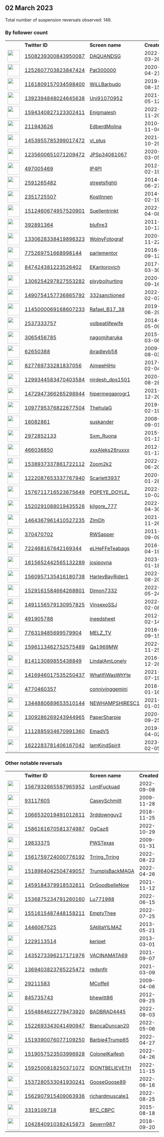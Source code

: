 
## 02 March 2023
Total number of suspension reversals observed: 149.

### By follower count
<table><tr><th></th><th align="left">Twitter ID</th><th align="left">Screen name</th>
<th align="left">Created</th><th align="left">Status</th><th align="left">Suspended</th><th align="left">Followers</th>
<tr><td><a href="https://pbs.twimg.com/profile_images/1593429272055652363/Gqb-FfoG_normal.jpg"><img src="https://pbs.twimg.com/profile_images/1593429272055652363/Gqb-FfoG_normal.jpg" width="40px" height="40px" align="center"/></a></td><td><a href="https://twitter.com/intent/user?user_id=1508239300843950087">1508239300843950087</a></td><td><a href="https://twitter.com/DAQUANDSG">DAQUANDSG</a></td><td>2022-03-28</td><td align="center"></td><td>2023-02-22</td><td>42725</td></tr>
<tr><td><a href="https://pbs.twimg.com/profile_images/1449141840016551942/nViTGtvR_normal.jpg"><img src="https://pbs.twimg.com/profile_images/1449141840016551942/nViTGtvR_normal.jpg" width="40px" height="40px" align="center"/></a></td><td><a href="https://twitter.com/intent/user?user_id=1252607703823847424">1252607703823847424</a></td><td><a href="https://twitter.com/Pat300000">Pat300000</a></td><td>2020-04-21</td><td align="center"></td><td>2022-10-08</td><td>22363</td></tr>
<tr><td><a href="https://pbs.twimg.com/profile_images/1625680745166475266/sGp1G9kb_normal.jpg"><img src="https://pbs.twimg.com/profile_images/1625680745166475266/sGp1G9kb_normal.jpg" width="40px" height="40px" align="center"/></a></td><td><a href="https://twitter.com/intent/user?user_id=1161809157034598400">1161809157034598400</a></td><td><a href="https://twitter.com/WiLLBarbudo">WiLLBarbudo</a></td><td>2019-08-15</td><td align="center"></td><td></td><td>17517</td></tr>
<tr><td><a href="https://pbs.twimg.com/profile_images/1475575737256185863/xaikK-LD_normal.jpg"><img src="https://pbs.twimg.com/profile_images/1475575737256185863/xaikK-LD_normal.jpg" width="40px" height="40px" align="center"/></a></td><td><a href="https://twitter.com/intent/user?user_id=1392394848024645638">1392394848024645638</a></td><td><a href="https://twitter.com/Uni91070952">Uni91070952</a></td><td>2021-05-12</td><td align="center"></td><td></td><td>15504</td></tr>
<tr><td><a href="https://pbs.twimg.com/profile_images/1651220488343920641/QW9ZmdlB_normal.jpg"><img src="https://pbs.twimg.com/profile_images/1651220488343920641/QW9ZmdlB_normal.jpg" width="40px" height="40px" align="center"/></a></td><td><a href="https://twitter.com/intent/user?user_id=1594340827123302411">1594340827123302411</a></td><td><a href="https://twitter.com/Enigmaiesh">Enigmaiesh</a></td><td>2022-11-20</td><td align="center"></td><td>2023-02-03</td><td>13729</td></tr>
<tr><td><a href="https://pbs.twimg.com/profile_images/1378158499809665024/q2aw2Sg-_normal.jpg"><img src="https://pbs.twimg.com/profile_images/1378158499809665024/q2aw2Sg-_normal.jpg" width="40px" height="40px" align="center"/></a></td><td><a href="https://twitter.com/intent/user?user_id=211943626">211943626</a></td><td><a href="https://twitter.com/EdberdMolina">EdberdMolina</a></td><td>2010-11-04</td><td align="center"></td><td></td><td>12363</td></tr>
<tr><td><a href="https://pbs.twimg.com/profile_images/1533338508827443202/-6PwaVRw_normal.jpg"><img src="https://pbs.twimg.com/profile_images/1533338508827443202/-6PwaVRw_normal.jpg" width="40px" height="40px" align="center"/></a></td><td><a href="https://twitter.com/intent/user?user_id=1453955785399017472">1453955785399017472</a></td><td><a href="https://twitter.com/vl_plus">vl_plus</a></td><td>2021-10-29</td><td align="center"></td><td>2023-02-26</td><td>10055</td></tr>
<tr><td><a href="https://pbs.twimg.com/profile_images/1329007426566295552/yTGdcw4l_normal.jpg"><img src="https://pbs.twimg.com/profile_images/1329007426566295552/yTGdcw4l_normal.jpg" width="40px" height="40px" align="center"/></a></td><td><a href="https://twitter.com/intent/user?user_id=1235600651071209472">1235600651071209472</a></td><td><a href="https://twitter.com/JPSp34061067">JPSp34061067</a></td><td>2020-03-05</td><td align="center"></td><td>2022-11-08</td><td>7865</td></tr>
<tr><td><a href="https://pbs.twimg.com/profile_images/1838512327/IP4PI_normal.jpg"><img src="https://pbs.twimg.com/profile_images/1838512327/IP4PI_normal.jpg" width="40px" height="40px" align="center"/></a></td><td><a href="https://twitter.com/intent/user?user_id=497005469">497005469</a></td><td><a href="https://twitter.com/IP4PI">IP4PI</a></td><td>2012-02-19</td><td align="center"></td><td>2022-05-03</td><td>7357</td></tr>
<tr><td><a href="https://pbs.twimg.com/profile_images/1618067688202412032/21kyKWiX_normal.jpg"><img src="https://pbs.twimg.com/profile_images/1618067688202412032/21kyKWiX_normal.jpg" width="40px" height="40px" align="center"/></a></td><td><a href="https://twitter.com/intent/user?user_id=2591265482">2591265482</a></td><td><a href="https://twitter.com/streetsfighti">streetsfighti</a></td><td>2014-06-27</td><td align="center"></td><td>2023-02-24</td><td>6160</td></tr>
<tr><td><a href="https://pbs.twimg.com/profile_images/1284147502619537410/G4LZ3cTe_normal.jpg"><img src="https://pbs.twimg.com/profile_images/1284147502619537410/G4LZ3cTe_normal.jpg" width="40px" height="40px" align="center"/></a></td><td><a href="https://twitter.com/intent/user?user_id=2351725507">2351725507</a></td><td><a href="https://twitter.com/KostInnen">KostInnen</a></td><td>2014-02-19</td><td align="center"></td><td>2022-03-07</td><td>5396</td></tr>
<tr><td><a href="https://pbs.twimg.com/profile_images/1653361398083121154/kVu1Z0gL_normal.jpg"><img src="https://pbs.twimg.com/profile_images/1653361398083121154/kVu1Z0gL_normal.jpg" width="40px" height="40px" align="center"/></a></td><td><a href="https://twitter.com/intent/user?user_id=1512460674957520901">1512460674957520901</a></td><td><a href="https://twitter.com/Suellentrinkt">Suellentrinkt</a></td><td>2022-04-08</td><td align="center"></td><td>2023-02-19</td><td>4289</td></tr>
<tr><td><a href="https://pbs.twimg.com/profile_images/1567679588515422211/VwyD6tJ8_normal.jpg"><img src="https://pbs.twimg.com/profile_images/1567679588515422211/VwyD6tJ8_normal.jpg" width="40px" height="40px" align="center"/></a></td><td><a href="https://twitter.com/intent/user?user_id=392891364">392891364</a></td><td><a href="https://twitter.com/blufire3">blufire3</a></td><td>2011-10-17</td><td align="center"></td><td>2022-09-22</td><td>3977</td></tr>
<tr><td><a href="https://pbs.twimg.com/profile_images/1632843118608277504/WeNPY57N_normal.jpg"><img src="https://pbs.twimg.com/profile_images/1632843118608277504/WeNPY57N_normal.jpg" width="40px" height="40px" align="center"/></a></td><td><a href="https://twitter.com/intent/user?user_id=1330628338419896323">1330628338419896323</a></td><td><a href="https://twitter.com/WolnyFotograf">WolnyFotograf</a></td><td>2020-11-22</td><td align="center"></td><td>2023-01-11</td><td>3629</td></tr>
<tr><td><a href="https://pbs.twimg.com/profile_images/1008409279056023552/mHZPAduf_normal.jpg"><img src="https://pbs.twimg.com/profile_images/1008409279056023552/mHZPAduf_normal.jpg" width="40px" height="40px" align="center"/></a></td><td><a href="https://twitter.com/intent/user?user_id=775269751668998144">775269751668998144</a></td><td><a href="https://twitter.com/parlementor">parlementor</a></td><td>2016-09-12</td><td align="center"></td><td>2022-11-29</td><td>3456</td></tr>
<tr><td><a href="https://pbs.twimg.com/profile_images/1498473563229069315/dAdmVr9U_normal.jpg"><img src="https://pbs.twimg.com/profile_images/1498473563229069315/dAdmVr9U_normal.jpg" width="40px" height="40px" align="center"/></a></td><td><a href="https://twitter.com/intent/user?user_id=847424381223526402">847424381223526402</a></td><td><a href="https://twitter.com/EKantorovich">EKantorovich</a></td><td>2017-03-30</td><td align="center">🚫</td><td>2022-06-29</td><td>3219</td></tr>
<tr><td><a href="https://pbs.twimg.com/profile_images/1651364213225340928/fizM0WAI_normal.jpg"><img src="https://pbs.twimg.com/profile_images/1651364213225340928/fizM0WAI_normal.jpg" width="40px" height="40px" align="center"/></a></td><td><a href="https://twitter.com/intent/user?user_id=1306254297827553282">1306254297827553282</a></td><td><a href="https://twitter.com/plxyboihurting">plxyboihurting</a></td><td>2020-09-16</td><td align="center"></td><td></td><td>3171</td></tr>
<tr><td><a href="https://pbs.twimg.com/profile_images/1642215659911127040/uW6Xo9Oj_normal.jpg"><img src="https://pbs.twimg.com/profile_images/1642215659911127040/uW6Xo9Oj_normal.jpg" width="40px" height="40px" align="center"/></a></td><td><a href="https://twitter.com/intent/user?user_id=1490754157736865792">1490754157736865792</a></td><td><a href="https://twitter.com/332sanctioned">332sanctioned</a></td><td>2022-02-07</td><td align="center"></td><td>2022-11-03</td><td>2814</td></tr>
<tr><td><a href="https://pbs.twimg.com/profile_images/1652527752921088000/buReRthb_normal.jpg"><img src="https://pbs.twimg.com/profile_images/1652527752921088000/buReRthb_normal.jpg" width="40px" height="40px" align="center"/></a></td><td><a href="https://twitter.com/intent/user?user_id=1145000069168607233">1145000069168607233</a></td><td><a href="https://twitter.com/Rafael_B17_38">Rafael_B17_38</a></td><td>2019-06-29</td><td align="center"></td><td>2022-10-18</td><td>2717</td></tr>
<tr><td><a href="https://pbs.twimg.com/profile_images/1329822096235634689/0jW0pkBV_normal.jpg"><img src="https://pbs.twimg.com/profile_images/1329822096235634689/0jW0pkBV_normal.jpg" width="40px" height="40px" align="center"/></a></td><td><a href="https://twitter.com/intent/user?user_id=2537333757">2537333757</a></td><td><a href="https://twitter.com/volbeatlifewife">volbeatlifewife</a></td><td>2014-05-09</td><td align="center">🔒</td><td></td><td>2301</td></tr>
<tr><td><a href="https://pbs.twimg.com/profile_images/1406904832942690307/OZiI1toe_normal.jpg"><img src="https://pbs.twimg.com/profile_images/1406904832942690307/OZiI1toe_normal.jpg" width="40px" height="40px" align="center"/></a></td><td><a href="https://twitter.com/intent/user?user_id=3065456785">3065456785</a></td><td><a href="https://twitter.com/nagomiharuka">nagomiharuka</a></td><td>2015-03-06</td><td align="center"></td><td>2023-02-04</td><td>2041</td></tr>
<tr><td><a href="https://pbs.twimg.com/profile_images/1631643462566068225/JHJrh1f4_normal.jpg"><img src="https://pbs.twimg.com/profile_images/1631643462566068225/JHJrh1f4_normal.jpg" width="40px" height="40px" align="center"/></a></td><td><a href="https://twitter.com/intent/user?user_id=62650388">62650388</a></td><td><a href="https://twitter.com/jbradleyb58">jbradleyb58</a></td><td>2009-08-03</td><td align="center"></td><td>2022-10-31</td><td>1654</td></tr>
<tr><td><a href="https://pbs.twimg.com/profile_images/1297015904157315073/EgPJgHJy_normal.png"><img src="https://pbs.twimg.com/profile_images/1297015904157315073/EgPJgHJy_normal.png" width="40px" height="40px" align="center"/></a></td><td><a href="https://twitter.com/intent/user?user_id=827769733281837056">827769733281837056</a></td><td><a href="https://twitter.com/AimeeHiHo">AimeeHiHo</a></td><td>2017-02-04</td><td align="center"></td><td></td><td>1653</td></tr>
<tr><td><a href="https://pbs.twimg.com/profile_images/1395372836273807364/OgIwEwdt_normal.jpg"><img src="https://pbs.twimg.com/profile_images/1395372836273807364/OgIwEwdt_normal.jpg" width="40px" height="40px" align="center"/></a></td><td><a href="https://twitter.com/intent/user?user_id=1299344583470403584">1299344583470403584</a></td><td><a href="https://twitter.com/nirdesh_dps1501">nirdesh_dps1501</a></td><td>2020-08-28</td><td align="center"></td><td></td><td>1632</td></tr>
<tr><td><a href="https://pbs.twimg.com/profile_images/1474027951213748224/CYuDQ2hi_normal.jpg"><img src="https://pbs.twimg.com/profile_images/1474027951213748224/CYuDQ2hi_normal.jpg" width="40px" height="40px" align="center"/></a></td><td><a href="https://twitter.com/intent/user?user_id=1472947366265298944">1472947366265298944</a></td><td><a href="https://twitter.com/hipermegaprogr1">hipermegaprogr1</a></td><td>2021-12-20</td><td align="center"></td><td>2022-09-28</td><td>1595</td></tr>
<tr><td><a href="https://pbs.twimg.com/profile_images/1509682277231464448/apyyQbVk_normal.jpg"><img src="https://pbs.twimg.com/profile_images/1509682277231464448/apyyQbVk_normal.jpg" width="40px" height="40px" align="center"/></a></td><td><a href="https://twitter.com/intent/user?user_id=1097795376822677504">1097795376822677504</a></td><td><a href="https://twitter.com/ThehulaG">ThehulaG</a></td><td>2019-02-19</td><td align="center"></td><td>2022-07-13</td><td>1413</td></tr>
<tr><td><a href="https://pbs.twimg.com/profile_images/850859833670606848/65iOE-hS_normal.jpg"><img src="https://pbs.twimg.com/profile_images/850859833670606848/65iOE-hS_normal.jpg" width="40px" height="40px" align="center"/></a></td><td><a href="https://twitter.com/intent/user?user_id=16082861">16082861</a></td><td><a href="https://twitter.com/suskander">suskander</a></td><td>2008-09-01</td><td align="center"></td><td></td><td>1401</td></tr>
<tr><td><a href="https://pbs.twimg.com/profile_images/628166210547531776/6B_8WORu_normal.jpg"><img src="https://pbs.twimg.com/profile_images/628166210547531776/6B_8WORu_normal.jpg" width="40px" height="40px" align="center"/></a></td><td><a href="https://twitter.com/intent/user?user_id=2972852133">2972852133</a></td><td><a href="https://twitter.com/Sxm_Ruona">Sxm_Ruona</a></td><td>2015-01-11</td><td align="center">🚫</td><td>2023-02-21</td><td>1210</td></tr>
<tr><td><a href="https://pbs.twimg.com/profile_images/1511237917154451457/ln9-aSZa_normal.jpg"><img src="https://pbs.twimg.com/profile_images/1511237917154451457/ln9-aSZa_normal.jpg" width="40px" height="40px" align="center"/></a></td><td><a href="https://twitter.com/intent/user?user_id=466036850">466036850</a></td><td><a href="https://twitter.com/xxxAleks26ruxxx">xxxAleks26ruxxx</a></td><td>2012-01-17</td><td align="center"></td><td>2022-09-20</td><td>1162</td></tr>
<tr><td><a href="https://pbs.twimg.com/profile_images/1656310469618192396/xAvmL_iy_normal.jpg"><img src="https://pbs.twimg.com/profile_images/1656310469618192396/xAvmL_iy_normal.jpg" width="40px" height="40px" align="center"/></a></td><td><a href="https://twitter.com/intent/user?user_id=1538937337861722112">1538937337861722112</a></td><td><a href="https://twitter.com/Zoom2k2">Zoom2k2</a></td><td>2022-06-20</td><td align="center"></td><td>2022-11-12</td><td>958</td></tr>
<tr><td><a href="https://pbs.twimg.com/profile_images/1577926682975035395/v71uCP4t_normal.jpg"><img src="https://pbs.twimg.com/profile_images/1577926682975035395/v71uCP4t_normal.jpg" width="40px" height="40px" align="center"/></a></td><td><a href="https://twitter.com/intent/user?user_id=1222087653337767940">1222087653337767940</a></td><td><a href="https://twitter.com/Scarlett3937">Scarlett3937</a></td><td>2020-01-28</td><td align="center"></td><td>2023-02-16</td><td>852</td></tr>
<tr><td><a href="https://pbs.twimg.com/profile_images/1598515065648545793/JuPtHYBs_normal.jpg"><img src="https://pbs.twimg.com/profile_images/1598515065648545793/JuPtHYBs_normal.jpg" width="40px" height="40px" align="center"/></a></td><td><a href="https://twitter.com/intent/user?user_id=1576711716523675649">1576711716523675649</a></td><td><a href="https://twitter.com/POPEYE_DOYLE_">POPEYE_DOYLE_</a></td><td>2022-10-02</td><td align="center"></td><td>2023-02-17</td><td>754</td></tr>
<tr><td><a href="https://pbs.twimg.com/profile_images/1545850336811819008/vaf-XgF6_normal.jpg"><img src="https://pbs.twimg.com/profile_images/1545850336811819008/vaf-XgF6_normal.jpg" width="40px" height="40px" align="center"/></a></td><td><a href="https://twitter.com/intent/user?user_id=1520291088019435526">1520291088019435526</a></td><td><a href="https://twitter.com/kilgore_777">kilgore_777</a></td><td>2022-04-30</td><td align="center"></td><td>2022-07-11</td><td>632</td></tr>
<tr><td><a href="https://pbs.twimg.com/profile_images/1651305423578726423/VAooEcni_normal.jpg"><img src="https://pbs.twimg.com/profile_images/1651305423578726423/VAooEcni_normal.jpg" width="40px" height="40px" align="center"/></a></td><td><a href="https://twitter.com/intent/user?user_id=1464367961410527235">1464367961410527235</a></td><td><a href="https://twitter.com/ZlmDh">ZlmDh</a></td><td>2021-11-26</td><td align="center"></td><td>2022-10-12</td><td>610</td></tr>
<tr><td><a href="https://pbs.twimg.com/profile_images/1631125522578288640/CDY_TBuw_normal.jpg"><img src="https://pbs.twimg.com/profile_images/1631125522578288640/CDY_TBuw_normal.jpg" width="40px" height="40px" align="center"/></a></td><td><a href="https://twitter.com/intent/user?user_id=370470702">370470702</a></td><td><a href="https://twitter.com/RWSapper">RWSapper</a></td><td>2011-09-09</td><td align="center"></td><td></td><td>609</td></tr>
<tr><td><a href="https://pbs.twimg.com/profile_images/1583137163016912899/W5X0UK5m_normal.jpg"><img src="https://pbs.twimg.com/profile_images/1583137163016912899/W5X0UK5m_normal.jpg" width="40px" height="40px" align="center"/></a></td><td><a href="https://twitter.com/intent/user?user_id=722468167642169344">722468167642169344</a></td><td><a href="https://twitter.com/eLHeFFeTeabags">eLHeFFeTeabags</a></td><td>2016-04-19</td><td align="center"></td><td>2022-11-02</td><td>604</td></tr>
<tr><td><a href="https://pbs.twimg.com/profile_images/1617826601600749568/kxL17noC_normal.jpg"><img src="https://pbs.twimg.com/profile_images/1617826601600749568/kxL17noC_normal.jpg" width="40px" height="40px" align="center"/></a></td><td><a href="https://twitter.com/intent/user?user_id=1615652442565132289">1615652442565132289</a></td><td><a href="https://twitter.com/josipovna">josipovna</a></td><td>2023-01-18</td><td align="center"></td><td>2023-02-18</td><td>585</td></tr>
<tr><td><a href="https://pbs.twimg.com/profile_images/1560964798988296193/LYMD4CYI_normal.jpg"><img src="https://pbs.twimg.com/profile_images/1560964798988296193/LYMD4CYI_normal.jpg" width="40px" height="40px" align="center"/></a></td><td><a href="https://twitter.com/intent/user?user_id=1560957135416180738">1560957135416180738</a></td><td><a href="https://twitter.com/HarleyBayRider1">HarleyBayRider1</a></td><td>2022-08-20</td><td align="center"></td><td>2023-02-05</td><td>544</td></tr>
<tr><td><a href="https://pbs.twimg.com/profile_images/1529168536555425792/FaKMKcjI_normal.jpg"><img src="https://pbs.twimg.com/profile_images/1529168536555425792/FaKMKcjI_normal.jpg" width="40px" height="40px" align="center"/></a></td><td><a href="https://twitter.com/intent/user?user_id=1529161584664268801">1529161584664268801</a></td><td><a href="https://twitter.com/Dimon7332">Dimon7332</a></td><td>2022-05-24</td><td align="center">🔒</td><td>2023-01-24</td><td>528</td></tr>
<tr><td><a href="https://pbs.twimg.com/profile_images/1517232896184143874/Yw435V-l_normal.jpg"><img src="https://pbs.twimg.com/profile_images/1517232896184143874/Yw435V-l_normal.jpg" width="40px" height="40px" align="center"/></a></td><td><a href="https://twitter.com/intent/user?user_id=1491156579130957825">1491156579130957825</a></td><td><a href="https://twitter.com/VinsexoSSJ">VinsexoSSJ</a></td><td>2022-02-08</td><td align="center"></td><td>2022-04-27</td><td>527</td></tr>
<tr><td><a href="https://pbs.twimg.com/profile_images/1648551373318029314/eLdpY3T1_normal.jpg"><img src="https://pbs.twimg.com/profile_images/1648551373318029314/eLdpY3T1_normal.jpg" width="40px" height="40px" align="center"/></a></td><td><a href="https://twitter.com/intent/user?user_id=491905788">491905788</a></td><td><a href="https://twitter.com/ineedsheet">ineedsheet</a></td><td>2012-02-14</td><td align="center"></td><td>2023-02-10</td><td>505</td></tr>
<tr><td><a href="https://pbs.twimg.com/profile_images/1097438339651776512/QDPMcv7A_normal.jpg"><img src="https://pbs.twimg.com/profile_images/1097438339651776512/QDPMcv7A_normal.jpg" width="40px" height="40px" align="center"/></a></td><td><a href="https://twitter.com/intent/user?user_id=776319485699579904">776319485699579904</a></td><td><a href="https://twitter.com/MELZ_TV">MELZ_TV</a></td><td>2016-09-15</td><td align="center"></td><td>2023-02-09</td><td>473</td></tr>
<tr><td><a href="https://pbs.twimg.com/profile_images/1630479085955579904/BABr9_1g_normal.jpg"><img src="https://pbs.twimg.com/profile_images/1630479085955579904/BABr9_1g_normal.jpg" width="40px" height="40px" align="center"/></a></td><td><a href="https://twitter.com/intent/user?user_id=1596113462752575489">1596113462752575489</a></td><td><a href="https://twitter.com/Qa1969MW">Qa1969MW</a></td><td>2022-11-25</td><td align="center"></td><td>2023-02-20</td><td>453</td></tr>
<tr><td><a href="https://pbs.twimg.com/profile_images/1568374414781169666/hgez7Uqa_normal.jpg"><img src="https://pbs.twimg.com/profile_images/1568374414781169666/hgez7Uqa_normal.jpg" width="40px" height="40px" align="center"/></a></td><td><a href="https://twitter.com/intent/user?user_id=814113089855438849">814113089855438849</a></td><td><a href="https://twitter.com/LindaIAmLonely">LindaIAmLonely</a></td><td>2016-12-28</td><td align="center"></td><td>2023-01-06</td><td>450</td></tr>
<tr><td><a href="https://pbs.twimg.com/profile_images/1651415112681496579/YvjbpBMU_normal.jpg"><img src="https://pbs.twimg.com/profile_images/1651415112681496579/YvjbpBMU_normal.jpg" width="40px" height="40px" align="center"/></a></td><td><a href="https://twitter.com/intent/user?user_id=1416946017535250437">1416946017535250437</a></td><td><a href="https://twitter.com/WhatIfiWasWhYte">WhatIfiWasWhYte</a></td><td>2021-07-19</td><td align="center"></td><td></td><td>449</td></tr>
<tr><td><a href="https://pbs.twimg.com/profile_images/1562311992181940225/flLUfzYt_normal.jpg"><img src="https://pbs.twimg.com/profile_images/1562311992181940225/flLUfzYt_normal.jpg" width="40px" height="40px" align="center"/></a></td><td><a href="https://twitter.com/intent/user?user_id=4770460357">4770460357</a></td><td><a href="https://twitter.com/connivinggemini">connivinggemini</a></td><td>2016-01-16</td><td align="center"></td><td>2023-02-02</td><td>420</td></tr>
<tr><td><a href="https://pbs.twimg.com/profile_images/1344880975658946561/C6yCgSFZ_normal.jpg"><img src="https://pbs.twimg.com/profile_images/1344880975658946561/C6yCgSFZ_normal.jpg" width="40px" height="40px" align="center"/></a></td><td><a href="https://twitter.com/intent/user?user_id=1344880689653510144">1344880689653510144</a></td><td><a href="https://twitter.com/NEWHAMPSHIRESC1">NEWHAMPSHIRESC1</a></td><td>2021-01-01</td><td align="center">👋</td><td></td><td>393</td></tr>
<tr><td><a href="https://pbs.twimg.com/profile_images/1504517501274636289/d-Y92aof_normal.jpg"><img src="https://pbs.twimg.com/profile_images/1504517501274636289/d-Y92aof_normal.jpg" width="40px" height="40px" align="center"/></a></td><td><a href="https://twitter.com/intent/user?user_id=1309286269243944965">1309286269243944965</a></td><td><a href="https://twitter.com/PaperSharpie">PaperSharpie</a></td><td>2020-09-25</td><td align="center">👋</td><td>2022-07-17</td><td>337</td></tr>
<tr><td><a href="https://pbs.twimg.com/profile_images/1653572167068442624/s4uxz_Or_normal.jpg"><img src="https://pbs.twimg.com/profile_images/1653572167068442624/s4uxz_Or_normal.jpg" width="40px" height="40px" align="center"/></a></td><td><a href="https://twitter.com/intent/user?user_id=1112885934670991360">1112885934670991360</a></td><td><a href="https://twitter.com/EmadV5">EmadV5</a></td><td>2019-04-02</td><td align="center"></td><td></td><td>324</td></tr>
<tr><td><a href="https://pbs.twimg.com/profile_images/1655608616622206986/DwnHQJm9_normal.jpg"><img src="https://pbs.twimg.com/profile_images/1655608616622206986/DwnHQJm9_normal.jpg" width="40px" height="40px" align="center"/></a></td><td><a href="https://twitter.com/intent/user?user_id=1622283781406167042">1622283781406167042</a></td><td><a href="https://twitter.com/IamKindSpirit">IamKindSpirit</a></td><td>2023-02-05</td><td align="center"></td><td>2023-02-24</td><td>321</td></tr>
</table>

### Other notable reversals
<table><tr><th></th><th align="left">Twitter ID</th><th align="left">Screen name</th>
<th align="left">Created</th><th align="left">Status</th><th align="left">Suspended</th><th align="left">Followers</th>
<tr><td><a href="https://pbs.twimg.com/profile_images/1567933195165007873/M5SHg3jo_normal.jpg"><img src="https://pbs.twimg.com/profile_images/1567933195165007873/M5SHg3jo_normal.jpg" width="40px" height="40px" align="center"/></a></td><td><a href="https://twitter.com/intent/user?user_id=1567932665587965952">1567932665587965952</a></td><td><a href="https://twitter.com/LordFuckuad">LordFuckuad</a></td><td>2022-09-08</td><td align="center"></td><td>2023-02-22</td><td>17</td></tr>
<tr><td><a href="https://pbs.twimg.com/profile_images/1626800968200343552/zQQIZvrz_normal.jpg"><img src="https://pbs.twimg.com/profile_images/1626800968200343552/zQQIZvrz_normal.jpg" width="40px" height="40px" align="center"/></a></td><td><a href="https://twitter.com/intent/user?user_id=93117605">93117605</a></td><td><a href="https://twitter.com/CaseySchmitt">CaseySchmitt</a></td><td>2009-11-28</td><td align="center">🔒</td><td>2023-02-23</td><td>272</td></tr>
<tr><td><a href="https://pbs.twimg.com/profile_images/1615484759278247937/SN6WpeB8_normal.jpg"><img src="https://pbs.twimg.com/profile_images/1615484759278247937/SN6WpeB8_normal.jpg" width="40px" height="40px" align="center"/></a></td><td><a href="https://twitter.com/intent/user?user_id=1066532019491012611">1066532019491012611</a></td><td><a href="https://twitter.com/3rddownguy2">3rddownguy2</a></td><td>2018-11-25</td><td align="center"></td><td>2023-02-05</td><td>138</td></tr>
<tr><td><a href="https://pbs.twimg.com/profile_images/1595743274530009091/LH2pUXkE_normal.jpg"><img src="https://pbs.twimg.com/profile_images/1595743274530009091/LH2pUXkE_normal.jpg" width="40px" height="40px" align="center"/></a></td><td><a href="https://twitter.com/intent/user?user_id=1586161670581374987">1586161670581374987</a></td><td><a href="https://twitter.com/OgCaz6">OgCaz6</a></td><td>2022-10-29</td><td align="center"></td><td>2022-12-08</td><td>27</td></tr>
<tr><td><a href="https://pbs.twimg.com/profile_images/1075411071123537920/BaKwXV_q_normal.jpg"><img src="https://pbs.twimg.com/profile_images/1075411071123537920/BaKwXV_q_normal.jpg" width="40px" height="40px" align="center"/></a></td><td><a href="https://twitter.com/intent/user?user_id=19833375">19833375</a></td><td><a href="https://twitter.com/PWSTexas">PWSTexas</a></td><td>2009-01-31</td><td align="center"></td><td>2022-12-12</td><td>88</td></tr>
<tr><td><a href="https://pbs.twimg.com/profile_images/1566862737799782401/Kqr68Gf8_normal.jpg"><img src="https://pbs.twimg.com/profile_images/1566862737799782401/Kqr68Gf8_normal.jpg" width="40px" height="40px" align="center"/></a></td><td><a href="https://twitter.com/intent/user?user_id=1561759724000776192">1561759724000776192</a></td><td><a href="https://twitter.com/Trring_Trring">Trring_Trring</a></td><td>2022-08-22</td><td align="center"></td><td>2023-01-05</td><td>21</td></tr>
<tr><td><a href="https://pbs.twimg.com/profile_images/1521580390254850048/eoVaF0MQ_normal.jpg"><img src="https://pbs.twimg.com/profile_images/1521580390254850048/eoVaF0MQ_normal.jpg" width="40px" height="40px" align="center"/></a></td><td><a href="https://twitter.com/intent/user?user_id=1518964042504749057">1518964042504749057</a></td><td><a href="https://twitter.com/TrumpIsBackMAGA">TrumpIsBackMAGA</a></td><td>2022-04-26</td><td align="center"></td><td>2022-12-30</td><td>37</td></tr>
<tr><td><a href="https://pbs.twimg.com/profile_images/1545802328879636491/WooDtfKo_normal.jpg"><img src="https://pbs.twimg.com/profile_images/1545802328879636491/WooDtfKo_normal.jpg" width="40px" height="40px" align="center"/></a></td><td><a href="https://twitter.com/intent/user?user_id=1459184379918532611">1459184379918532611</a></td><td><a href="https://twitter.com/DrGoodbelleNow">DrGoodbelleNow</a></td><td>2021-11-12</td><td align="center"></td><td>2023-02-05</td><td>89</td></tr>
<tr><td><a href="https://pbs.twimg.com/profile_images/1588658978191331328/ymxLMLUy_normal.jpg"><img src="https://pbs.twimg.com/profile_images/1588658978191331328/ymxLMLUy_normal.jpg" width="40px" height="40px" align="center"/></a></td><td><a href="https://twitter.com/intent/user?user_id=1536875234791260160">1536875234791260160</a></td><td><a href="https://twitter.com/Lu771988">Lu771988</a></td><td>2022-06-15</td><td align="center"></td><td>2023-02-05</td><td>12</td></tr>
<tr><td><a href="https://pbs.twimg.com/profile_images/1653260585708974080/RVYsrusA_normal.jpg"><img src="https://pbs.twimg.com/profile_images/1653260585708974080/RVYsrusA_normal.jpg" width="40px" height="40px" align="center"/></a></td><td><a href="https://twitter.com/intent/user?user_id=1551615487448158211">1551615487448158211</a></td><td><a href="https://twitter.com/EmptyThee">EmptyThee</a></td><td>2022-07-25</td><td align="center"></td><td>2022-11-25</td><td>36</td></tr>
<tr><td><a href="https://abs.twimg.com/sticky/default_profile_images/default_profile_normal.png"><img src="https://abs.twimg.com/sticky/default_profile_images/default_profile_normal.png" width="40px" height="40px" align="center"/></a></td><td><a href="https://twitter.com/intent/user?user_id=1446067525">1446067525</a></td><td><a href="https://twitter.com/SAtillaYILMAZ">SAtillaYILMAZ</a></td><td>2013-05-21</td><td align="center">👋</td><td>2023-02-06</td><td>14</td></tr>
<tr><td><a href="https://abs.twimg.com/sticky/default_profile_images/default_profile_normal.png"><img src="https://abs.twimg.com/sticky/default_profile_images/default_profile_normal.png" width="40px" height="40px" align="center"/></a></td><td><a href="https://twitter.com/intent/user?user_id=1229113514">1229113514</a></td><td><a href="https://twitter.com/keripet">keripet</a></td><td>2013-03-01</td><td align="center"></td><td>2023-01-02</td><td>3</td></tr>
<tr><td><a href="https://pbs.twimg.com/profile_images/1653111617125507097/_X49_hYY_normal.jpg"><img src="https://pbs.twimg.com/profile_images/1653111617125507097/_X49_hYY_normal.jpg" width="40px" height="40px" align="center"/></a></td><td><a href="https://twitter.com/intent/user?user_id=1435273396217171976">1435273396217171976</a></td><td><a href="https://twitter.com/VACINAMATA69">VACINAMATA69</a></td><td>2021-09-07</td><td align="center"></td><td>2022-12-30</td><td>75</td></tr>
<tr><td><a href="https://pbs.twimg.com/profile_images/1630672541537951750/QlibJb8y_normal.jpg"><img src="https://pbs.twimg.com/profile_images/1630672541537951750/QlibJb8y_normal.jpg" width="40px" height="40px" align="center"/></a></td><td><a href="https://twitter.com/intent/user?user_id=1369403823765225472">1369403823765225472</a></td><td><a href="https://twitter.com/redsnflr">redsnflr</a></td><td>2021-03-09</td><td align="center"></td><td>2022-12-06</td><td>86</td></tr>
<tr><td><a href="https://pbs.twimg.com/profile_images/1574118083198853123/8c7SczFN_normal.jpg"><img src="https://pbs.twimg.com/profile_images/1574118083198853123/8c7SczFN_normal.jpg" width="40px" height="40px" align="center"/></a></td><td><a href="https://twitter.com/intent/user?user_id=29211583">29211583</a></td><td><a href="https://twitter.com/MCoffell">MCoffell</a></td><td>2009-04-06</td><td align="center"></td><td>2022-12-19</td><td>293</td></tr>
<tr><td><a href="https://pbs.twimg.com/profile_images/1637240255404453888/MLUI44kl_normal.jpg"><img src="https://pbs.twimg.com/profile_images/1637240255404453888/MLUI44kl_normal.jpg" width="40px" height="40px" align="center"/></a></td><td><a href="https://twitter.com/intent/user?user_id=845735743">845735743</a></td><td><a href="https://twitter.com/bhewitt86">bhewitt86</a></td><td>2012-09-25</td><td align="center"></td><td>2022-12-24</td><td>85</td></tr>
<tr><td><a href="https://abs.twimg.com/sticky/default_profile_images/default_profile_normal.png"><img src="https://abs.twimg.com/sticky/default_profile_images/default_profile_normal.png" width="40px" height="40px" align="center"/></a></td><td><a href="https://twitter.com/intent/user?user_id=1554864622779473920">1554864622779473920</a></td><td><a href="https://twitter.com/BADBRAD4445">BADBRAD4445</a></td><td>2022-08-03</td><td align="center"></td><td>2022-11-28</td><td>11</td></tr>
<tr><td><a href="https://pbs.twimg.com/profile_images/1522693431419707393/e1JSUNFq_normal.jpg"><img src="https://pbs.twimg.com/profile_images/1522693431419707393/e1JSUNFq_normal.jpg" width="40px" height="40px" align="center"/></a></td><td><a href="https://twitter.com/intent/user?user_id=1522693343041490947">1522693343041490947</a></td><td><a href="https://twitter.com/BlancaDuncan20">BlancaDuncan20</a></td><td>2022-05-06</td><td align="center"></td><td>2022-12-17</td><td>9</td></tr>
<tr><td><a href="https://pbs.twimg.com/profile_images/1519452436506701824/xaGjfDdq_normal.jpg"><img src="https://pbs.twimg.com/profile_images/1519452436506701824/xaGjfDdq_normal.jpg" width="40px" height="40px" align="center"/></a></td><td><a href="https://twitter.com/intent/user?user_id=1519390076077109250">1519390076077109250</a></td><td><a href="https://twitter.com/Barbie4Trump65">Barbie4Trump65</a></td><td>2022-04-27</td><td align="center"></td><td>2022-11-21</td><td>185</td></tr>
<tr><td><a href="https://pbs.twimg.com/profile_images/1519057842283630594/tjvd9bhA_normal.jpg"><img src="https://pbs.twimg.com/profile_images/1519057842283630594/tjvd9bhA_normal.jpg" width="40px" height="40px" align="center"/></a></td><td><a href="https://twitter.com/intent/user?user_id=1519057523503996928">1519057523503996928</a></td><td><a href="https://twitter.com/ColonelKaifesh">ColonelKaifesh</a></td><td>2022-04-26</td><td align="center"></td><td>2023-02-22</td><td>94</td></tr>
<tr><td><a href="https://pbs.twimg.com/profile_images/1592503308664520704/m8OiH70v_normal.jpg"><img src="https://pbs.twimg.com/profile_images/1592503308664520704/m8OiH70v_normal.jpg" width="40px" height="40px" align="center"/></a></td><td><a href="https://twitter.com/intent/user?user_id=1592500818250371072">1592500818250371072</a></td><td><a href="https://twitter.com/IDONTBELIEVETH">IDONTBELIEVETH</a></td><td>2022-11-15</td><td align="center"></td><td>2022-12-07</td><td>13</td></tr>
<tr><td><a href="https://pbs.twimg.com/profile_images/1537281540731940865/L7WpKzlX_normal.jpg"><img src="https://pbs.twimg.com/profile_images/1537281540731940865/L7WpKzlX_normal.jpg" width="40px" height="40px" align="center"/></a></td><td><a href="https://twitter.com/intent/user?user_id=1537280533041930241">1537280533041930241</a></td><td><a href="https://twitter.com/GooseGoose89">GooseGoose89</a></td><td>2022-06-16</td><td align="center"></td><td>2023-02-08</td><td>8</td></tr>
<tr><td><a href="https://pbs.twimg.com/profile_images/1562908080374812674/SHHl73D7_normal.png"><img src="https://pbs.twimg.com/profile_images/1562908080374812674/SHHl73D7_normal.png" width="40px" height="40px" align="center"/></a></td><td><a href="https://twitter.com/intent/user?user_id=1562907915409063936">1562907915409063936</a></td><td><a href="https://twitter.com/richardmuscate1">richardmuscate1</a></td><td>2022-08-25</td><td align="center"></td><td>2022-11-28</td><td>8</td></tr>
<tr><td><a href="https://pbs.twimg.com/profile_images/633746719948181504/YuF56mN-_normal.jpg"><img src="https://pbs.twimg.com/profile_images/633746719948181504/YuF56mN-_normal.jpg" width="40px" height="40px" align="center"/></a></td><td><a href="https://twitter.com/intent/user?user_id=3319109718">3319109718</a></td><td><a href="https://twitter.com/BFC_CBPC">BFC_CBPC</a></td><td>2015-08-18</td><td align="center"></td><td>2022-12-15</td><td>45</td></tr>
<tr><td><a href="https://pbs.twimg.com/profile_images/1338544081258033160/9BNFS6BI_normal.jpg"><img src="https://pbs.twimg.com/profile_images/1338544081258033160/9BNFS6BI_normal.jpg" width="40px" height="40px" align="center"/></a></td><td><a href="https://twitter.com/intent/user?user_id=1042840910382415873">1042840910382415873</a></td><td><a href="https://twitter.com/Severn987">Severn987</a></td><td>2018-09-20</td><td align="center"></td><td>2022-07-20</td><td>21</td></tr>
</table>
